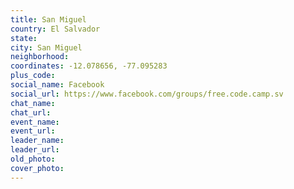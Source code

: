 ```yaml
---
title: San Miguel
country: El Salvador
state: 
city: San Miguel
neighborhood: 
coordinates: -12.078656, -77.095283
plus_code:
social_name: Facebook
social_url: https://www.facebook.com/groups/free.code.camp.sv
chat_name:
chat_url:
event_name:
event_url:
leader_name:
leader_url:
old_photo: 
cover_photo:
---
```

